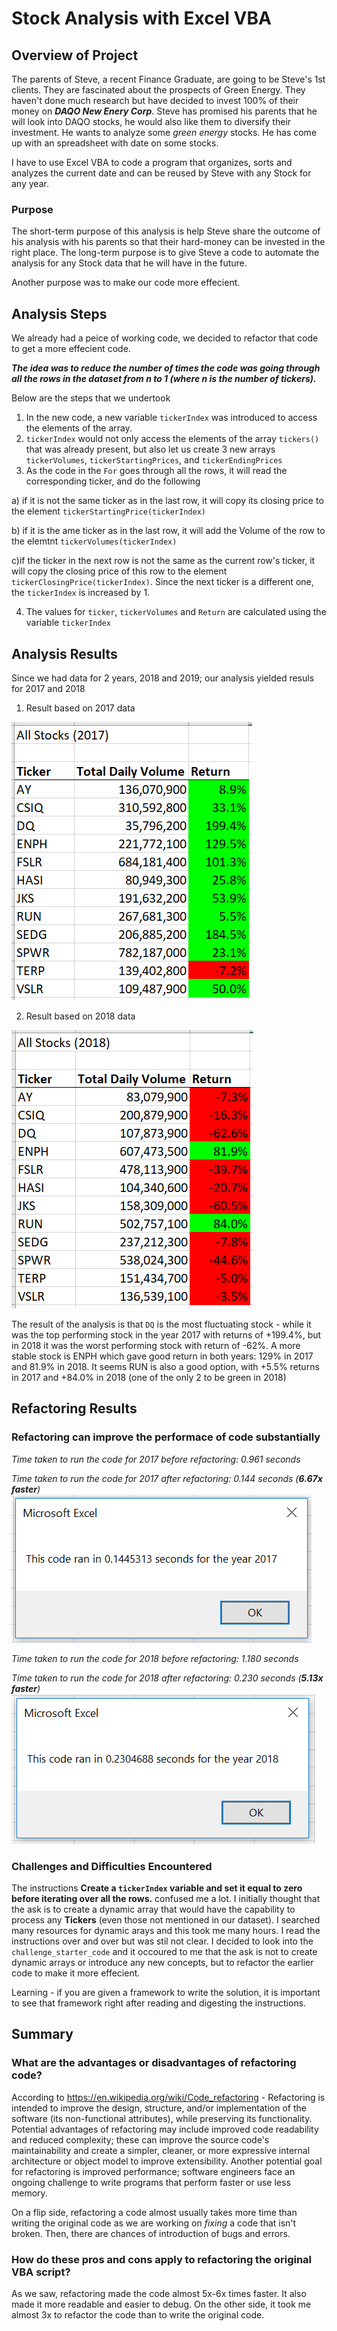 # Stock Analysis with Excel VBA

## Overview of Project
The parents of Steve, a recent Finance Graduate, are going to be Steve's 1st clients. They are fascinated about the prospects of Green Energy. They haven't done much research but have decided to invest 100% of their money on ***DAQO New Enery Corp***. Steve has promised his parents that he will look into DAQO stocks, he would also like them to diversify their investment. He wants to analyze some *green energy* stocks. He has come up with an spreadsheet with date on some stocks.

I have to use Excel VBA to code a program that organizes, sorts and analyzes the current date and can be reused by Steve with any Stock for any year.

### Purpose
The short-term purpose of this analysis is help Steve share the outcome of his analysis with his parents so that their hard-money can be invested in the right place. The long-term purpose is to give Steve a code to automate the analysis for any Stock data that he will have in the future. 

Another purpose was to make our code more effecient.

## Analysis Steps
We already had a peice of working code, we decided to refactor that code to get a more effecient code. 

***The idea was to reduce the number of times the code was going through all the rows in the dataset from n to 1 (where n is the number of tickers).***

Below are the steps that we undertook

1) In the new code, a new variable `tickerIndex` was introduced to access the elements of the array.
2) `tickerIndex` would not only access the elements of the array `tickers()` that was already present, but also let us create 3 new arrays `tickerVolumes`, `tickerStartingPrices`, and `tickerEndingPrices`
4) As the code in the `For` goes through all the rows, it will read the corresponding ticker, and do the following

a) if it is not the same ticker as in the last row, it will copy its closing price to the element `tickerStartingPrice(tickerIndex)`

b) if it is the ame ticker as in the last row, it will add the Volume of the row to the elemtnt `tickerVolumes(tickerIndex)`

c)if the ticker in the next row is not the same as the current row's ticker, it will copy the closing price of this row to the element `tickerClosingPrice(tickerIndex)`. Since the next ticker is a different one, the `tickerIndex` is increased by 1.

4) The values for `ticker`, `tickerVolumes` and `Return` are calculated using the variable `tickerIndex`

## Analysis Results
Since we had data for 2 years, 2018 and 2019; our analysis yielded resuls for 2017 and 2018 
1) Result based on 2017 data 

![Year 2017 Output](./Resources/Year2017_Output.PNG)

2) Result based on 2018 data

![Year 2018 Output](./Resources/Year2018_Output.PNG)

The result of the analysis is that `DQ` is the most fluctuating stock - while it was the top performing stock in the year 2017 with returns of +199.4%, but in 2018 it was the worst performing stock with return of -62%. A more stable stock is ENPH which gave good return in both years: 129% in 2017 and 81.9% in 2018. It seems RUN is also a good option, with +5.5% returns in 2017 and +84.0% in 2018 (one of the only 2 to be green in 2018)

## Refactoring Results

### Refactoring can improve the performace of code substantially
*Time taken to run the code for 2017 before refactoring: 0.961 seconds*

*Time taken to run the code for 2017 after refactoring: 0.144 seconds (**6.67x faster**)*
![VBA Challenge 2017](./Resources/VBA_Challenge_2017.png)

*Time taken to run the code for 2018 before refactoring: 1.180 seconds*

*Time taken to run the code for 2018 after refactoring: 0.230 seconds (**5.13x faster**)*
![VBA Challenge 2018](./Resources/VBA_Challenge_2018.PNG)

### Challenges and Difficulties Encountered
The instructions **Create a `tickerIndex` variable and set it equal to zero before iterating over all the rows.** confused me a lot. I initially thought that the ask is to create a dynamic array that would have the capability to process any **Tickers** (even those not mentioned in our dataset). I searched many resources for dynamic arays and this took me many hours. I read the instructions over and over but was stil not clear. I decided to look into the `challenge_starter_code` and it occoured to me that the ask is not to create dynamic arrays or introduce any new concepts, but to refactor the earlier code to make it more effecient.

Learning - if you are given a framework to write the solution, it is important to see that framework right after reading and digesting the instructions.

## Summary
### What are the advantages or disadvantages of refactoring code?
According to https://en.wikipedia.org/wiki/Code_refactoring - Refactoring is intended to improve the design, structure, and/or implementation of the software (its non-functional attributes), while preserving its functionality. Potential advantages of refactoring may include improved code readability and reduced complexity; these can improve the source code's maintainability and create a simpler, cleaner, or more expressive internal architecture or object model to improve extensibility. Another potential goal for refactoring is improved performance; software engineers face an ongoing challenge to write programs that perform faster or use less memory.

On a flip side, refactoring a code almost usually takes more time than writing the original code as we are working on *fixing* a code that isn't broken. Then, there are chances of introduction of bugs and errors.

### How do these pros and cons apply to refactoring the original VBA script?
As we saw, refactoring made the code almost 5x-6x times faster. It also made it more readable and easier to debug. On the other side, it took me almost 3x to refactor the code than to write the original code.  




